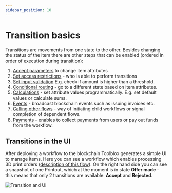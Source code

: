 ```yaml
---
sidebar_position: 10
---
```


# Transition basics

Transitions are movements from one state to the other. Besides changing the status of the item there are other steps that can be enabled (ordered in order of execution during transition):
1. [Accept parameters](parameters) to change item attributes
1. [Set access restrictions](/docs/workflow-builder/transitions/acccess_restrictions) - who is able to perform transitions
1. [Set input validation](validation) E.g. check if amount is higher than a threshold.
1. [Conditional routing](conditions) - go to a different state based on item attributes.
1. [Calculations](calculations) - set attribute values programmatically. E.g. set default values or calculate sums.
1. [Events](events) - broadcast blockchain events such as issuing invoices etc.
1. [Calling other flows](calling_other_flows) - way of initiating child workflows or signal completion of dependent flows.
1. [Payments](payments) - enables to collect payments from users or pay out funds from the workflow.

## Transitions in the UI

After deploying a workflow to the blockchain Toolblox generates a simple UI to manage items. Here you can see a workflow which enables processing 3D print orders ([description of this flow](/docs/workflow-builder/items#real-world-example)). On the right hand side you can see a snapshot of one Printout, which at the moment is in state **Offer made** - this means that only 2 transitions are available: **Accept** and **Rejected**.

<div class="wide">

![Transition and UI](/img/screens/transition_interface.png) 

</div>

